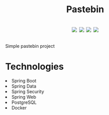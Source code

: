 <h1 align="center">Pastebin

[![](https://img.shields.io/badge/Developed%20by-halcyon-blue)](https://github.com/HalcyonsDev)
![](https://img.shields.io/badge/JDK-17-yellow)
![](https://img.shields.io/badge/Spring%20Boot-3.2.1-%236DB33F)
[![](https://img.shields.io/badge/DBMS-PostgreSQL-%234476ff)](https://www.postgresql.org/)
</h1>

<p>Simple pastebin project</p>

<h1>Technologies</h1>
<li>Spring Boot</li>
<li>Spring Data</li>
<li>Spring Security</li>
<li>Spring Web</li>
<li>PostgreSQL</li>
<li>Docker</li>
